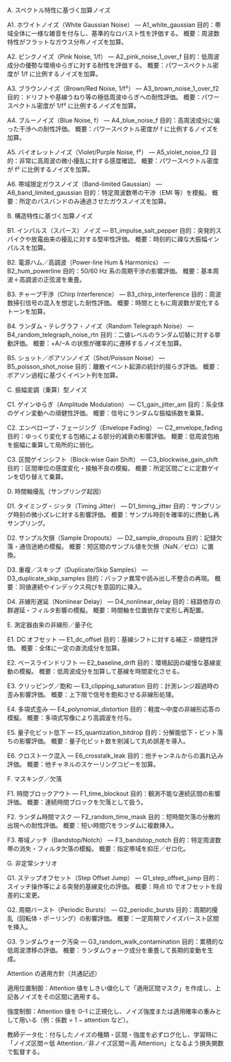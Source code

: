 A. スペクトル特性に基づく加算ノイズ

A1. ホワイトノイズ（White Gaussian Noise） — A1_white_gaussian
目的：帯域全体に一様な雑音を付与し、基準的なロバスト性を評価する。
概要：周波数特性がフラットなガウス分布ノイズを加算。

A2. ピンクノイズ（Pink Noise, 1/f） — A2_pink_noise_1_over_f
目的：低周波成分の優勢な環境ゆらぎに対する耐性を評価する。
概要：パワースペクトル密度が 1/f に比例するノイズを加算。

A3. ブラウンノイズ（Brown/Red Noise, 1/f²） — A3_brown_noise_1_over_f2
目的：ドリフトや基線うねり等の極低周波ゆらぎへの耐性評価。
概要：パワースペクトル密度が 1/f² に比例するノイズを加算。

A4. ブルーノイズ（Blue Noise, f） — A4_blue_noise_f
目的：高周波成分に偏った干渉への耐性評価。
概要：パワースペクトル密度が f に比例するノイズを加算。

A5. バイオレットノイズ（Violet/Purple Noise, f²） — A5_violet_noise_f2
目的：非常に高周波の微小擾乱に対する感度確認。
概要：パワースペクトル密度が f² に比例するノイズを加算。

A6. 帯域限定ガウスノイズ（Band-limited Gaussian） — A6_band_limited_gaussian
目的：特定周波数帯の干渉（EMI 等）を模擬。
概要：所定のパスバンドのみ通過させたガウスノイズを加算。

B. 構造特性に基づく加算ノイズ

B1. インパルス（スパース）ノイズ — B1_impulse_salt_pepper
目的：突発的スパイクや放電由来の擾乱に対する堅牢性評価。
概要：時刻的に疎な大振幅インパルスを加算。

B2. 電源ハム／高調波（Power-line Hum & Harmonics） — B2_hum_powerline
目的：50/60 Hz 系の周期干渉の影響評価。
概要：基本周波＋高調波の正弦波を重畳。

B3. チャープ干渉（Chirp Interference） — B3_chirp_interference
目的：周波数掃引信号の混入を想定した耐性評価。
概要：時間とともに周波数が変化するトーンを加算。

B4. ランダム・テレグラフ・ノイズ（Random Telegraph Noise） — B4_random_telegraph_noise_rtn
目的：二値レベルのランダム切替に対する挙動評価。
概要：+A/−A の状態が確率的に遷移するノイズを加算。

B5. ショット／ポアソンノイズ（Shot/Poisson Noise） — B5_poisson_shot_noise
目的：離散イベント起源の統計的揺らぎ評価。
概要：ポアソン過程に基づくイベント列を加算。

C. 振幅変調（乗算）型ノイズ

C1. ゲインゆらぎ（Amplitude Modulation） — C1_gain_jitter_am
目的：系全体のゲイン変動への頑健性評価。
概要：信号にランダムな振幅係数を乗算。

C2. エンベロープ・フェージング（Envelope Fading） — C2_envelope_fading
目的：ゆっくり変化する包絡による部分的減衰の影響評価。
概要：低周波包絡を振幅に乗算して局所的に弱化。

C3. 区間ゲインシフト（Block-wise Gain Shift） — C3_blockwise_gain_shift
目的：区間単位の感度変化・接触不良の模擬。
概要：所定区間ごとに定数ゲインを切り替えて乗算。

D. 時間軸擾乱（サンプリング起因）

D1. タイミング・ジッタ（Timing Jitter） — D1_timing_jitter
目的：サンプリング時刻の微小ズレに対する影響評価。
概要：サンプル時刻を確率的に摂動し再サンプリング。

D2. サンプル欠損（Sample Dropouts） — D2_sample_dropouts
目的：記録欠落・通信途絶の模擬。
概要：短区間のサンプル値を欠損（NaN／ゼロ）に置換。

D3. 重複／スキップ（Duplicate/Skip Samples） — D3_duplicate_skip_samples
目的：バッファ異常や読み出し不整合の再現。
概要：同値連続やインデックス飛びを意図的に挿入。

D4. 非線形遅延（Nonlinear Delay） — D4_nonlinear_delay
目的：経路依存の群遅延・フィルタ影響の模擬。
概要：時間軸を位置依存で変形し再配置。

E. 測定器由来の非線形／量子化

E1. DC オフセット — E1_dc_offset
目的：基線シフトに対する補正・頑健性評価。
概要：全体に一定の直流成分を加算。

E2. ベースラインドリフト — E2_baseline_drift
目的：環境起因の緩慢な基線変動の模擬。
概要：低周波成分を加算して基線を時間変化させる。

E3. クリッピング／飽和 — E3_clipping_saturation
目的：計測レンジ超過時の歪み影響評価。
概要：上下限で信号を飽和させる非線形処理。

E4. 多項式歪み — E4_polynomial_distortion
目的：軽度〜中度の非線形応答の模擬。
概要：多項式写像により高調波を付与。

E5. 量子化ビット低下 — E5_quantization_bitdrop
目的：分解能低下・ビット落ちの影響評価。
概要：量子化ビット数を削減して丸め誤差を導入。

E6. クロストーク混入 — E6_crosstalk_leak
目的：他チャンネルからの漏れ込み評価。
概要：他チャネルのスケーリングコピーを加算。

F. マスキング／欠落

F1. 時間ブロックアウト — F1_time_blockout
目的：観測不能な連続区間の影響評価。
概要：連続時間ブロックを欠落として扱う。

F2. ランダム時間マスク — F2_random_time_mask
目的：短時間欠落の分散的出現への耐性評価。
概要：短い時間穴をランダムに複数挿入。

F3. 帯域ノッチ（Bandstop/Notch） — F3_bandstop_notch
目的：特定周波数帯の消失・フィルタ欠落の模擬。
概要：指定帯域を抑圧／ゼロ化。

G. 非定常シナリオ

G1. ステップオフセット（Step Offset Jump） — G1_step_offset_jump
目的：スイッチ操作等による突発的基線変化の評価。
概要：時点 t0 でオフセットを段差的に変更。

G2. 周期バースト（Periodic Bursts） — G2_periodic_bursts
目的：周期的擾乱（回転体・ポーリング）の影響評価。
概要：一定周期でノイズバースト区間を挿入。

G3. ランダムウォーク汚染 — G3_random_walk_contamination
目的：累積的な低周波漂移の評価。
概要：ランダムウォーク成分を重畳して長期的変動を生成。

Attention の適用方針（共通記述）

適用位置制御：Attention 値をしきい値化して「適用区間マスク」を作成し、上記各ノイズをその区間に適用する。

強度制御：Attention 値を 0–1 に正規化し、ノイズ強度または適用確率の重みとして用いる（例：係数 = 1 − attention など）。

教師データ化：付与したノイズの種類・区間・強度を必ずログ化し、学習時に「ノイズ区間＝低 Attention／非ノイズ区間＝高 Attention」となるよう損失関数で監督する。